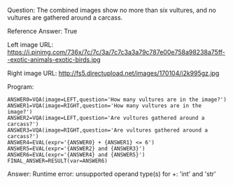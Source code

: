 Question: The combined images show no more than six vultures, and no vultures are gathered around a carcass.

Reference Answer: True

Left image URL: https://i.pinimg.com/736x/7c/7c/3a/7c7c3a3a79c787e00e758a98238a75ff--exotic-animals-exotic-birds.jpg

Right image URL: http://fs5.directupload.net/images/170104/i2k995gz.jpg

Program:

```
ANSWER0=VQA(image=LEFT,question='How many vultures are in the image?')
ANSWER1=VQA(image=RIGHT,question='How many vultures are in the image?')
ANSWER2=VQA(image=LEFT,question='Are vultures gathered around a carcass?')
ANSWER3=VQA(image=RIGHT,question='Are vultures gathered around a carcass?')
ANSWER4=EVAL(expr='{ANSWER0} + {ANSWER1} <= 6')
ANSWER5=EVAL(expr='{ANSWER2} and {ANSWER3}')
ANSWER6=EVAL(expr='{ANSWER4} and {ANSWER5}')
FINAL_ANSWER=RESULT(var=ANSWER6)
```
Answer: Runtime error: unsupported operand type(s) for +: 'int' and 'str'


